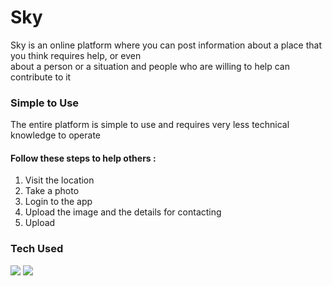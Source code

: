 # Sky

Sky is an online platform where you can post information about a place that you think requires help, or even <br>
about a person or a situation and people who are willing to help can contribute to it

### Simple to Use 

The entire platform is simple to use and requires very less technical knowledge to operate

#### Follow these steps to help others :
1. Visit the location 
2. Take a photo 
3. Login to the app
4. Upload the image and the details for contacting 
5. Upload

### Tech Used

![](https://img.shields.io/badge/Flutter-02569B.svg?style=for-the-badge&logo=Flutter&logoColor=white)
![](https://img.shields.io/badge/Firebase-FFCA28.svg?style=for-the-badge&logo=Firebase&logoColor=black)
